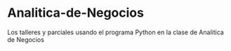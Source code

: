 # Analitica-de-Negocios

Los talleres y parciales usando el programa Python en la clase de Analitica de Negocios

